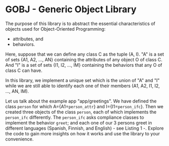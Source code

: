 # GOBJ - Generic Object Library

The purpose of this library is to abstract the essential characteristics of objects used for Object-Oriented Programming:

- attributes, and
- behaviors.

Here, suppose that we can define any class C as the tuple (A, I). "A" is a set of sets {A1, A2, ..., AN} containing the attributes of any object O of class C. And "I" is a set of sets {I1, I2, ..., IM} containing the behaviors that any O of class C can have.

In this library, we implement a unique set which is the union of "A" and "I" while we are still able to identify each one of their members (A1, A2, I1, I2, ..., AN, IM).

Let us talk about the example app "app/greetings". We have defined the class `person` for which A={A1=`person_attr`} and I={I1=`person_ifc`}. Then we created three objects of the class `person`, each of which implements the `person_ifc` differently. The `person_ifc` asks compliance classes to implement the behavior `greet`; and each one of our 3 persons greet in different languages (Spanish, Finnish, and English) - see Listing 1 -. Explore the code to gain more insights on how it works and use the library to your convenience.
